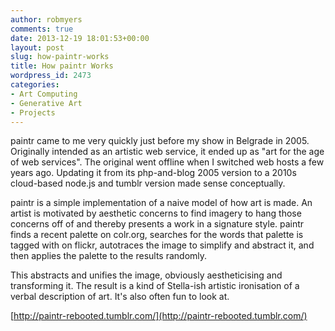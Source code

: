 ```yaml
---
author: robmyers
comments: true
date: 2013-12-19 18:01:53+00:00
layout: post
slug: how-paintr-works
title: How paintr Works
wordpress_id: 2473
categories:
- Art Computing
- Generative Art
- Projects
---
```


paintr came to me very quickly just before my show in Belgrade in 2005. Originally intended as an artistic web service, it ended up as "art for the age of web services". The original went offline when I switched web hosts a few years ago. Updating it from its php-and-blog 2005 version to a 2010s cloud-based node.js and tumblr version made sense conceptually.

paintr is a simple implementation of a naive model of how art is made. An artist is motivated by aesthetic concerns to find imagery to hang those concerns off of and thereby presents a work in a signature style. paintr finds a recent palette on colr.org, searches for the words that palette is tagged with on flickr, autotraces the image to simplify and abstract it, and then applies the palette to the results randomly.

This abstracts and unifies the image, obviously aestheticising and transforming it. The result is a kind of Stella-ish artistic ironisation of a verbal description of art. It's also often fun to look at.

[http://paintr-rebooted.tumblr.com/](http://paintr-rebooted.tumblr.com/)

